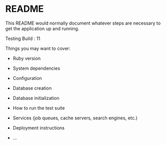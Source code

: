 # README

This README would normally document whatever steps are necessary to get the
application up and running.

Testing Build : 11

Things you may want to cover:

* Ruby version

* System dependencies

* Configuration

* Database creation

* Database initialization

* How to run the test suite

* Services (job queues, cache servers, search engines, etc.)

* Deployment instructions

* ...
